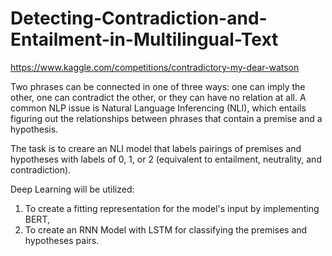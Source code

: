 # Detecting-Contradiction-and-Entailment-in-Multilingual-Text

https://www.kaggle.com/competitions/contradictory-my-dear-watson

Two phrases can be connected in one of three ways: one can imply the other, one can contradict the other, or they can have no relation at all. A common NLP issue is Natural Language Inferencing (NLI), which entails figuring out the relationships between phrases that contain a premise and a hypothesis.

The task is to creare an NLI model that labels pairings of premises and hypotheses with labels of 0, 1, or 2 (equivalent to entailment, neutrality, and contradiction).

Deep Learning will be utilized:
  1. To create a fitting representation for the model's input by implementing BERT,
  2. To create an RNN Model with LSTM for classifying the premises and hypotheses pairs.